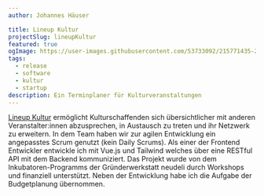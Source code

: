 ```yaml
---
author: Johannes Häuser

title: Lineup Kultur
projectSlug: lineupKultur
featured: true
ogImage: https://user-images.githubusercontent.com/53733092/215771435-25408246-2309-4f8b-a781-1f3d93bdf0ec.png
tags:
  - release
  - software
  - kultur
  - startup
description: Ein Terminplaner für Kulturveranstaltungen
---
```


[Lineup Kultur](https://lineupkultur.johanneshaeuser.de/) ermöglicht Kulturschaffenden sich übersichtlicher mit anderen Veranstalter:innen abzusprechen, in Austausch zu treten und ihr Netzwerk zu erweitern. In dem Team haben wir zur agilen Entwicklung ein angepasstes Scrum genutzt (kein Daily Scrums). Als einer der Frontend Entwickler entwickle ich mit Vue.js und Tailwind welches über eine RESTful API mit dem Backend kommuniziert. Das Projekt wurde von dem Inkubatoren-Programms der Gründerwerkstatt neudeli durch Workshops und finanziell unterstützt. Neben der Entwicklung habe ich die Aufgabe der Budgetplanung übernommen.
